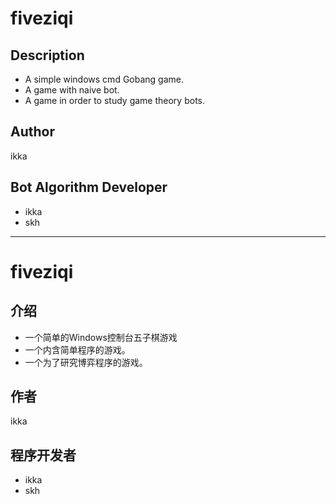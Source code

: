 # fiveziqi
## Description
- A simple windows cmd Gobang game.
- A game with naive bot.
- A game in order to study game theory bots.
## Author
ikka
## Bot Algorithm Developer
- ikka
- skh
---

# fiveziqi
## 介绍
- 一个简单的Windows控制台五子棋游戏
- 一个内含简单程序的游戏。
- 一个为了研究博弈程序的游戏。
## 作者
ikka
## 程序开发者
- ikka
- skh
